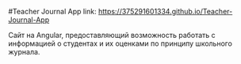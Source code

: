 #Teacher Journal App
link: https://375291601334.github.io/Teacher-Journal-App

Сайт на Angular, предоставляющий возможность работать с информацией о студентах и их оценками по принципу школьного журнала.

